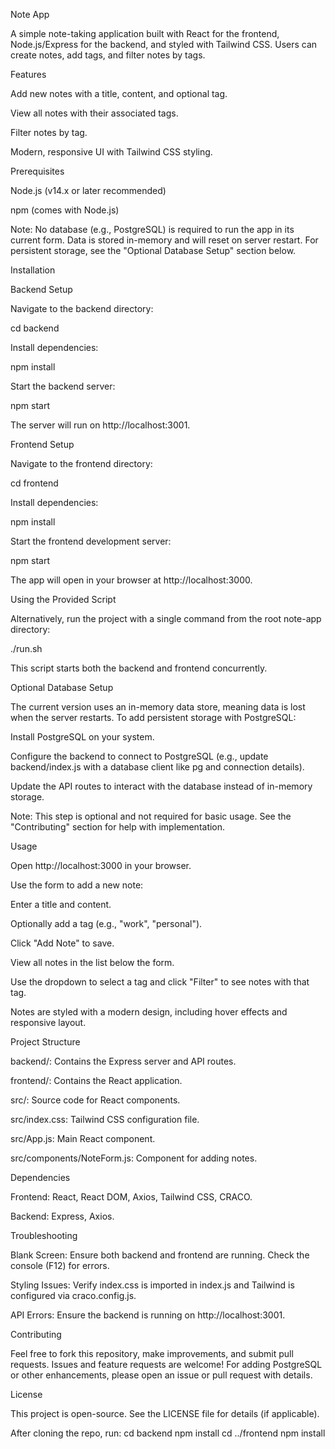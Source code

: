 Note App

A simple note-taking application built with React for the frontend, Node.js/Express for the backend, and styled with Tailwind CSS. Users can create notes, add tags, and filter notes by tags.

Features

Add new notes with a title, content, and optional tag.

View all notes with their associated tags.

Filter notes by tag.

Modern, responsive UI with Tailwind CSS styling.

Prerequisites

Node.js (v14.x or later recommended)

npm (comes with Node.js)

Note: No database (e.g., PostgreSQL) is required to run the app in its current form. Data is stored in-memory and will reset on server restart. For persistent storage, see the "Optional Database Setup" section below.

Installation

Backend Setup

Navigate to the backend directory:

cd backend

Install dependencies:

npm install

Start the backend server:

npm start

The server will run on http://localhost:3001.

Frontend Setup

Navigate to the frontend directory:

cd frontend

Install dependencies:

npm install

Start the frontend development server:

npm start

The app will open in your browser at http://localhost:3000.

Using the Provided Script

Alternatively, run the project with a single command from the root note-app directory:

./run.sh

This script starts both the backend and frontend concurrently.

Optional Database Setup

The current version uses an in-memory data store, meaning data is lost when the server restarts. To add persistent storage with PostgreSQL:

Install PostgreSQL on your system.

Configure the backend to connect to PostgreSQL (e.g., update backend/index.js with a database client like pg and connection details).

Update the API routes to interact with the database instead of in-memory storage.

Note: This step is optional and not required for basic usage. See the "Contributing" section for help with implementation.

Usage

Open http://localhost:3000 in your browser.

Use the form to add a new note:

Enter a title and content.

Optionally add a tag (e.g., "work", "personal").

Click "Add Note" to save.

View all notes in the list below the form.

Use the dropdown to select a tag and click "Filter" to see notes with that tag.

Notes are styled with a modern design, including hover effects and responsive layout.

Project Structure

backend/: Contains the Express server and API routes.

frontend/: Contains the React application.

src/: Source code for React components.

src/index.css: Tailwind CSS configuration file.

src/App.js: Main React component.

src/components/NoteForm.js: Component for adding notes.

Dependencies

Frontend: React, React DOM, Axios, Tailwind CSS, CRACO.

Backend: Express, Axios.

Troubleshooting

Blank Screen: Ensure both backend and frontend are running. Check the console (F12) for errors.

Styling Issues: Verify index.css is imported in index.js and Tailwind is configured via craco.config.js.

API Errors: Ensure the backend is running on http://localhost:3001.

Contributing

Feel free to fork this repository, make improvements, and submit pull requests. Issues and feature requests are welcome! For adding PostgreSQL or other enhancements, please open an issue or pull request with details.

License

This project is open-source. See the LICENSE file for details (if applicable).

After cloning the repo, run:
cd backend
npm install
cd ../frontend
npm install
